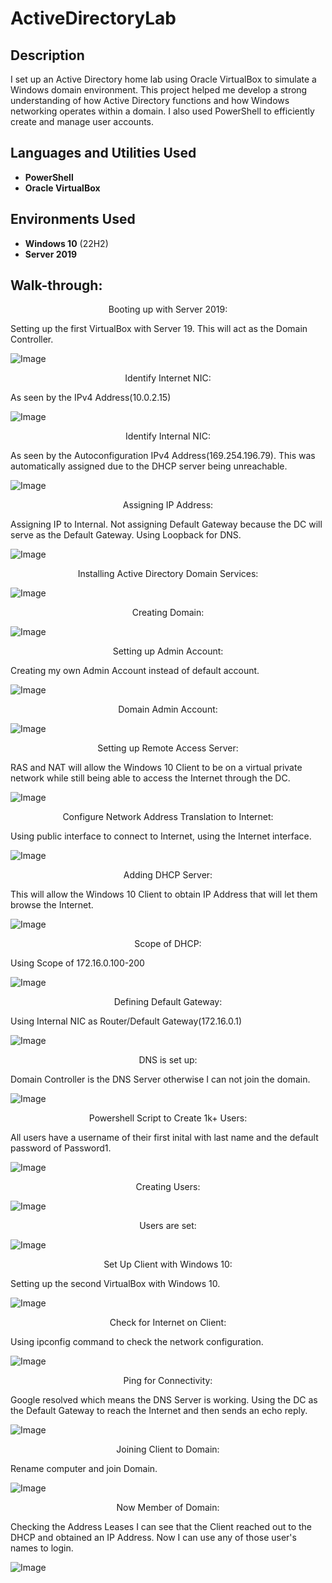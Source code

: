 <h1>ActiveDirectoryLab</h1>

<h2>Description</h2>
I set up an Active Directory home lab using Oracle VirtualBox to simulate a Windows domain environment. This project helped me develop a strong understanding of how Active Directory functions and how Windows networking operates within a domain. I also used PowerShell to efficiently create and manage user accounts.
<br />

<h2>Languages and Utilities Used</h2>

- <b>PowerShell</b> 
- <b>Oracle VirtualBox</b>

<h2>Environments Used </h2>

- <b>Windows 10</b> (22H2)
- <b>Server 2019</b>

<h2>Walk-through:</h2>

<p align="center">
Booting up with Server 2019: <br/>

Setting up the first VirtualBox with Server 19. This will act as the Domain Controller.

![Image](https://github.com/user-attachments/assets/bfc1e23f-4edd-48ec-a3fd-5a716c1db07a)

<p align="center">
Identify Internet NIC: <br/>

As seen by the IPv4 Address(10.0.2.15)

![Image](https://github.com/user-attachments/assets/ca2e0c82-c22f-4b19-bbaa-3756b0113153)

<p align="center">
Identify Internal NIC: <br/>

As seen by the Autoconfiguration IPv4 Address(169.254.196.79). This was automatically assigned due to the DHCP server being unreachable.

![Image](https://github.com/user-attachments/assets/14229ad2-b9c0-41c2-8cc7-04e2eddc3a77)

<p align="center">
Assigning IP Address: <br/>

Assigning IP to Internal. Not assigning Default Gateway because the DC will serve as the Default Gateway. Using Loopback for DNS. 

![Image](https://github.com/user-attachments/assets/340aff3b-233f-4405-a691-e3d8c47726fc)

<p align="center">
Installing Active Directory Domain Services: <br/>

![Image](https://github.com/user-attachments/assets/ca2e0c82-c22f-4b19-bbaa-3756b0113153)

<p align="center">
Creating Domain: <br/>

![Image](https://github.com/user-attachments/assets/499e4cc5-8b56-498d-91ae-ebddf5f44e97)

<p align="center">
Setting up Admin Account: <br/>

Creating my own Admin Account instead of default account.

![Image](https://github.com/user-attachments/assets/5584b311-a59f-4760-855a-7281f9937f31)

<p align="center">
Domain Admin Account: <br/>

![Image](https://github.com/user-attachments/assets/2419f765-6705-4bf6-828b-2bb311dfa3af)

<p align="center">
Setting up Remote Access Server: <br/>

RAS and NAT will allow the Windows 10 Client to be on a virtual private network while still being able to access the Internet through the DC.

![Image](https://github.com/user-attachments/assets/da316d3d-b075-402d-81a1-b0a71d2eca05)

<p align="center">
Configure Network Address Translation to Internet: <br/>

Using public interface to connect to Internet, using the Internet interface.

![Image](https://github.com/user-attachments/assets/fbff6678-9b08-4ac2-83e7-0766e98514bf)

<p align="center">
Adding DHCP Server: <br/>

This will allow the Windows 10 Client to obtain IP Address that will let them browse the Internet.

![Image](https://github.com/user-attachments/assets/966ce7e2-5061-4fd9-a068-51dae4acbf50)

<p align="center">
Scope of DHCP: <br/>

Using Scope of 172.16.0.100-200

![Image](https://github.com/user-attachments/assets/a45786b7-d06b-446d-adcb-3f3cbc723a73)

<p align="center">
Defining Default Gateway: <br/>

Using Internal NIC as Router/Default Gateway(172.16.0.1)

![Image](https://github.com/user-attachments/assets/32d7acbb-3cbe-4bf7-bed3-850e133b828a)

<p align="center">
DNS is set up: <br/>

Domain Controller is the DNS Server otherwise I can not join the domain.

![Image](https://github.com/user-attachments/assets/f10577c8-0f94-4ae9-a22c-0e1ac71de7e3)

<p align="center">
Powershell Script to Create 1k+ Users: <br/>

All users have a username of their first inital with last name and the default password of Password1.

![Image](https://github.com/user-attachments/assets/b2ee50b7-41c2-4ade-9b2d-64432fa1af67)

<p align="center">
Creating Users: <br/>

![Image](https://github.com/user-attachments/assets/49109128-ae4c-4e7d-84dd-b746d87715a7)

<p align="center">
Users are set: <br/>

![Image](https://github.com/user-attachments/assets/17b266a8-2b51-4b4e-8dfc-94ede9e030a1)

<p align="center">
Set Up Client with Windows 10: <br/>

Setting up the second VirtualBox with Windows 10. 

![Image](https://github.com/user-attachments/assets/fd5124cb-4580-4467-9ba5-896eee0833a3)

<p align="center">
Check for Internet on Client: <br/>

Using ipconfig command to check the network configuration.

![Image](https://github.com/user-attachments/assets/547cccd6-83d6-460a-b9a6-5d79b5aeed33)

<p align="center">
Ping for Connectivity: <br/>

Google resolved which means the DNS Server is working. Using the DC as the Default Gateway to reach the Internet and then sends an echo reply. 

![Image](https://github.com/user-attachments/assets/4ac75d10-ddf3-4f8b-9d58-614464aedab8)

<p align="center">
Joining Client to Domain: <br/>

Rename computer and join Domain. 

![Image](https://github.com/user-attachments/assets/9f85b72f-78d6-419d-9eb7-df244173142a)

<p align="center">
Now Member of Domain: <br/>

Checking the Address Leases I can see that the Client reached out to the DHCP and obtained an IP Address. Now I can use any of those user's names to login. 

![Image](https://github.com/user-attachments/assets/6dc98ab7-cad3-4332-81f2-d27d99b292a5)
